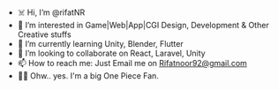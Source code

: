 - ☠️ Hi, I’m @rifatNR
- 👀 I’m interested in Game|Web|App|CGI Design, Development & Other Creative stuffs
- 🌱 I’m currently learning Unity, Blender, Flutter
- 💞️ I’m looking to collaborate on React, Laravel, Unity
- 📫 How to reach me: Just Email me on Rifatnoor92@gmail.com
- 🏴‍☠️ Ohw.. yes. I'm a big One Piece Fan.

<!---
rifatNR/rifatNR is a ✨ special ✨ repository because its `README.md` (this file) appears on your GitHub profile.
You can click the Preview link to take a look at your changes.
--->
